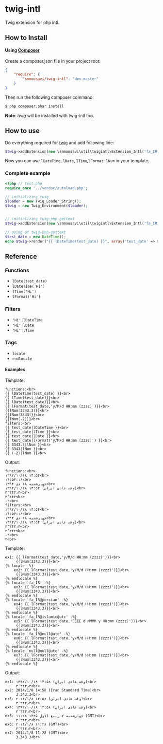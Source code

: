 twig-intl
=========

Twig extension for php intl.


## How to Install

#### Using [Composer](http://getcomposer.org/)

Create a composer.json file in your project root:

```json
{
    "require": {
        "smmoosavi/twig-intl": "dev-master"
    }
}
```

Then run the following composer command:

```bash
$ php composer.phar install
```
**Note**: *twig* will be installed with twig-intl too.

## How to use

Do everything required for [twig](http://twig.sensiolabs.org/doc/intro.html) and add following line:

```php
$twig->addExtension(new \smmoosavi\util\twigintl\Extension_Intl('fa_IR', 'persian')); // use your locale and calendar
```

Now you can use `lDateTime`, `lDate`, `lTime`,`lFormat`, `lNum` in your template.
### Complete example

```php
<?php // test.php
require_once '../vendor/autoload.php';

// initializing twig
$loader = new Twig_Loader_String();
$twig = new Twig_Environment($loader);


// initializing twig-php-gettext
$twig->addExtension(new \smmoosavi\util\twigintl\Extension_Intl('fa_IR', 'persian'));

// using of twig-php-gettext
$test_date = new DateTime();
echo $twig->render("{{ lDateTime(test_date) }}", array('test_date' => $test_date));

```
## Reference

### Functions

* `lDate(test_date)`
* `lDateTime('Hi')`
* `lTime('Hi')`
* `lFormat('Hi')`

### Filters

* `'Hi'|lDateTime`
* `'Hi'|lDate`
* `'Hi'|lTime`

### Tags

* `locale`
* `endlocale`

#### Examples
Template:
```
functions:<br>
{{ lDateTime(test_date) }}<br>
{{ lTime(test_date)}}<br>
{{ lDate(test_date)}}<br>
{{ lFormat(test_date,'y/M/d HH:mm (zzzz)')}}<br>
{{lNum(3343.3)}}<br>
{{lNum(3343)}}<br>
{{lNum(-2)}}<br>
filters:<br>
{{ test_date|lDateTime }}<br>
{{ test_date|lTime }}<br>
{{ test_date|lDate }}<br>
{{ test_date|lFormat('y/M/d HH:mm (zzzz)') }}<br>
{{ 3343.3|lNum }}<br>
{{ 3343|lNum }}<br>
{{ (-2)|lNum }}<br>
```

Output:

```
functions:<br>
۱۳۹۲/۱۰/۱۸ ۱۴:۵۴<br>
۱۴:۵۴:۱۶<br>
چهارشنبه ۱۸ دی ۱۳۹۲<br>
۱۳۹۲/۱۰/۱۸ ۱۴:۵۴ (وقت عادی ایران)<br>
۳٬۳۴۳٫۳<br>
۳٬۳۴۳<br>
-۲<br>
filters:<br>
۱۳۹۲/۱۰/۱۸ ۱۴:۵۴<br>
۱۴:۵۴:۱۶<br>
چهارشنبه ۱۸ دی ۱۳۹۲<br>
۱۳۹۲/۱۰/۱۸ ۱۴:۵۴ (وقت عادی ایران)<br>
۳٬۳۴۳٫۳<br>
۳٬۳۴۳<br>
-۲<br>
۲<br>
```

Template:
```
ex1: {{ lFormat(test_date,'y/M/d HH:mm (zzzz)')}}<br>
     {{lNum(3343.3)}}<br>
{% locale -%}
    ex2: {{ lFormat(test_date,'y/M/d HH:mm (zzzz)')}}<br>
     {{lNum(3343.3)}}<br>
{% endlocale %}
{% locale 'fa_IR' -%}
    ex3: {{ lFormat(test_date,'y/M/d HH:mm (zzzz)')}}<br>
     {{lNum(3343.3)}}<br>
{% endlocale %}
{% locale 'fa_IR@persian' -%}
    ex4: {{ lFormat(test_date,'y/M/d HH:mm (zzzz)')}}<br>
     {{lNum(3343.3)}}<br>
{% endlocale %}
{% locale 'fa_IR@islamic@utc' -%}
    ex5: {{ lFormat(test_date,'EEEE d MMMM y HH:mm (zzzz)')}}<br>
     {{lNum(3343.3)}}<br>
{% endlocale %}
{% locale 'fa_IR@null@utc' -%}
    ex6: {{ lFormat(test_date,'y/M/d HH:mm (zzzz)')}}<br>
     {{lNum(3343.3)}}<br>
{% endlocale %}
{% locale 'null@null@utc' -%}
    ex7: {{ lFormat(test_date,'y/M/d HH:mm (zzzz)')}}<br>
     {{lNum(3343.3)}}<br>
{% endlocale %}
```

Output:
```
ex1: ۱۳۹۲/۱۰/۱۸ ۱۴:۵۸ (وقت عادی ایران)<br>
     ۳٬۳۴۳٫۳<br>
ex2: 2014/1/8 14:58 (Iran Standard Time)<br>
     3,343.3<br>
ex3: ۲۰۱۴/۱/۸ ۱۴:۵۸ (وقت عادی ایران)<br>
     ۳٬۳۴۳٫۳<br>
ex4: ۱۳۹۲/۱۰/۱۸ ۱۴:۵۸ (وقت عادی ایران)<br>
     ۳٬۳۴۳٫۳<br>
ex5: چهارشنبه ۷ ربیع الاول ۱۴۳۵ ۱۱:۲۸ (GMT)<br>
     ۳٬۳۴۳٫۳<br>
ex6: ۲۰۱۴/۱/۸ ۱۱:۲۸ (GMT)<br>
     ۳٬۳۴۳٫۳<br>
ex7: 2014/1/8 11:28 (GMT)<br>
     3,343.3<br>
```
